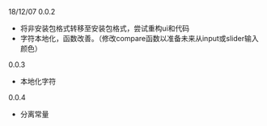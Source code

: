 18/12/07 
0.0.2

* 将非安装包格式转移至安装包格式，尝试重构ui和代码
* 字符本地化，函数改善。（修改compare函数以准备未来从input或slider输入颜色）

0.0.3

* 本地化字符

0.0.4

* 分离常量
